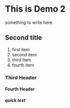 # This is Demo 2

something to write here 

## Second title

1. first item
2. second item
3. third item
4. fourth item

### Third Header

#### Fourth Header

##### quick test

